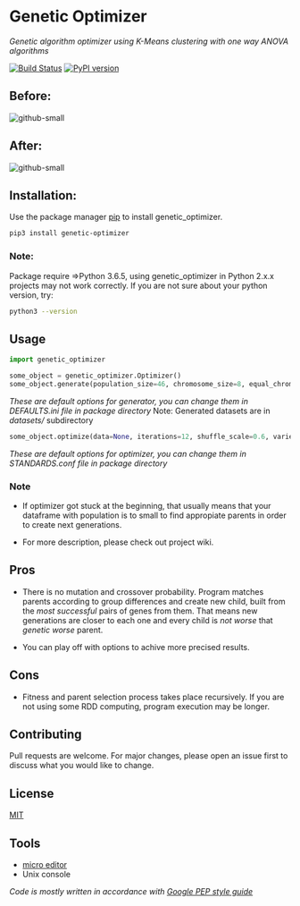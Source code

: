 # Genetic Optimizer
_Genetic algorithm optimizer using K-Means clustering with one way ANOVA algorithms_

[![Build Status](https://travis-ci.org/szachovy/GeneticOptimizer.svg?branch=master)](https://travis-ci.org/szachovy/GeneticOptimizer)
[![PyPI version](https://badge.fury.io/py/genetic-optimizer.svg)](https://badge.fury.io/py/genetic-optimizer)

## Before:
![github-small](https://github.com/szachovy/GeneticOptimizer/blob/master/Images/first.png)

## After:
![github-small](https://github.com/szachovy/GeneticOptimizer/blob/master/Images/last.svg)

## Installation:

Use the package manager [pip](https://pip.pypa.io/en/stable/) to install genetic_optimizer.

```bash
pip3 install genetic-optimizer
```

### Note:

Package require =>Python 3.6.5, using genetic_optimizer in Python 2.x.x projects may not work correctly.
If you are not sure about your python version, try:

```bash
python3 --version
```

## Usage

```python
import genetic_optimizer

some_object = genetic_optimizer.Optimizer()
some_object.generate(population_size=46, chromosome_size=8, equal_chromosomes=True, initialization_method='Random', representation='Binary', saving_method='csv')
```

_These are default options for generator, you can change them in DEFAULTS.ini file in package directory_
Note: Generated datasets are in _datasets/_ subdirectory

```python
some_object.optimize(data=None, iterations=12, shuffle_scale=0.6, variety=0.8, chromosome_weight=0.0000001)
```

_These are default options for optimizer, you can change them in STANDARDS.conf file in package directory_

### Note

- If optimizer got stuck at the beginning, that usually means that your dataframe with population is to small to find appropiate parents in order to create next generations.

- For more description, please check out project wiki.

## Pros
- There is no mutation and crossover probability. Program matches parents according to group differences and create new child, built from the _most successful_ pairs of genes from them.
  That means new generations are closer to each one and every child is _not worse_ that _genetic worse_ parent.

- You can play off with options to achive more precised results.

## Cons

- Fitness and parent selection process takes place recursively. If you are not using some RDD computing, program execution may be longer.

## Contributing

Pull requests are welcome. 
For major changes, please open an issue first to discuss what you would like to change.

## License

[MIT](https://choosealicense.com/licenses/mit/)

## Tools

- [micro editor](https://micro-editor.github.io/)
- Unix console

_Code is mostly written in accordance with [Google PEP style guide](https://google.github.io/styleguide/pyguide.html)_


